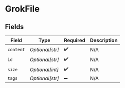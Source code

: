 # GrokFile


## Fields

| Field              | Type               | Required           | Description        |
| ------------------ | ------------------ | ------------------ | ------------------ |
| `content`          | *Optional[str]*    | :heavy_check_mark: | N/A                |
| `id`               | *Optional[str]*    | :heavy_check_mark: | N/A                |
| `size`             | *Optional[int]*    | :heavy_check_mark: | N/A                |
| `tags`             | *Optional[str]*    | :heavy_minus_sign: | N/A                |